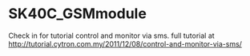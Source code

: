 # SK40C_GSMmodule
Check in for tutorial control and monitor via sms. full tutorial at http://tutorial.cytron.com.my/2011/12/08/control-and-monitor-via-sms/
